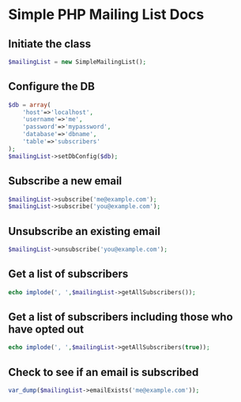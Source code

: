 # Simple PHP Mailing List Docs

## Initiate the class
```php
$mailingList = new SimpleMailingList();
```

## Configure the DB
```php
$db = array(
	'host'=>'localhost',
	'username'=>'me',
	'password'=>'mypassword',
	'database'=>'dbname',
	'table'=>'subscribers'
);
$mailingList->setDbConfig($db);
```

## Subscribe a new email
```php
$mailingList->subscribe('me@example.com');
$mailingList->subscribe('you@example.com');
```

## Unsubscribe an existing email
```php
$mailingList->unsubscribe('you@example.com');
```

## Get a list of subscribers
```php
echo implode(', ',$mailingList->getAllSubscribers());
```

## Get a list of subscribers including those who have opted out
```php
echo implode(', ',$mailingList->getAllSubscribers(true));
```

## Check to see if an email is subscribed
```php
var_dump($mailingList->emailExists('me@example.com'));
```

